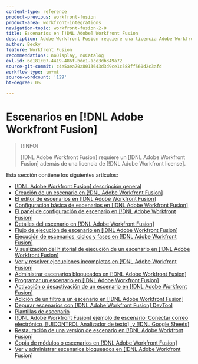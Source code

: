 ```yaml
---
content-type: reference
product-previous: workfront-fusion
product-area: workfront-integrations
navigation-topic: workfront-fusion-2-0
title: Escenarios en [!DNL Adobe] Workfront Fusion
description: Adobe Workfront Fusion requiere una licencia Adobe Workfront Fusion además de una licencia Adobe Workfront.
author: Becky
feature: Workfront Fusion
recommendations: noDisplay, noCatalog
exl-id: 6e181c07-4419-486f-bde1-ace3db349a72
source-git-commit: c4e5aea70a8013643d3d9ce1c588ff560d2c3afd
workflow-type: tm+mt
source-wordcount: '129'
ht-degree: 0%

---
```


# Escenarios en [!DNL Adobe Workfront Fusion]

>[!INFO]
>
>[!DNL Adobe Workfront Fusion] requiere un [!DNL Adobe Workfront Fusion] además de una licencia de [!DNL Adobe Workfront license].

Esta sección contiene los siguientes artículos:

* [[!DNL Adobe Workfront Fusion] descripción general](../../workfront-fusion/scenarios/scenario-overview.md)
* [Creación de un escenario en [!DNL Adobe Workfront Fusion]](../../workfront-fusion/scenarios/create-a-scenario.md)
* [El editor de escenarios en [!DNL Adobe Workfront Fusion]](../../workfront-fusion/scenarios/scenario-editor.md)
* [Configuración básica de escenarios en [!DNL Adobe Workfront Fusion]](../../workfront-fusion/scenarios/basic-scenario-settings.md)
* [El panel de configuración de escenario en [!DNL Adobe Workfront Fusion]](../../workfront-fusion/scenarios/scenario-settings-panel.md)
* [Detalles del escenario en [!DNL Adobe Workfront Fusion]](../../workfront-fusion/scenarios/scenario-detail.md)
* [Flujo de ejecución de escenario en [!DNL Adobe Workfront Fusion]](../../workfront-fusion/scenarios/scenario-execution-flow.md)
* [Ejecución de escenarios, ciclos y fases en [!DNL Adobe Workfront Fusion]](../../workfront-fusion/scenarios/scenario-execution-cycles-phases.md)
* [Visualización del historial de ejecución de un escenario en [!DNL Adobe Workfront Fusion]](../../workfront-fusion/scenarios/view-scenario-execution-history.md)
* [Ver y resolver ejecuciones incompletas en [!DNL Adobe Workfront Fusion]](../../workfront-fusion/scenarios/view-and-resolve-incomplete-executions.md)
* [Administrar escenarios bloqueados en [!DNL Adobe Workfront Fusion]](../../workfront-fusion/scenarios/view-and-manage-locked-scenarios.md)
* [Programar un escenario en [!DNL Adobe Workfront Fusion]](../../workfront-fusion/scenarios/schedule-a-scenario.md)
* [Activación o desactivación de un escenario en [!DNL Adobe Workfront Fusion]](../../workfront-fusion/scenarios/activate-or-inactivate-scenario.md)
* [Adición de un filtro a un escenario en [!DNL Adobe Workfront Fusion]](../../workfront-fusion/scenarios/add-a-filter-to-a-scenario.md)
* [Depurar escenarios con [!DNL Adobe Workfront Fusion] DevTool](../../workfront-fusion/scenarios/debug-scenarios-with-dev-tool.md)
* [Plantillas de escenario](../../workfront-fusion/scenarios/templates/fusion-templates.md)
* [[!DNL Adobe Workfront Fusion] ejemplo de escenario: Conectar correo electrónico, [!UICONTROL Analizador de texto], y [!DNL Google Sheets]](../../workfront-fusion/scenarios/example-connect-email-text-parser-gsheets.md)
* [Restauración de una versión de escenario en [!DNL Adobe Workfront Fusion]](../../workfront-fusion/scenarios/restore-a-scenario-version.md)
* [Copia de módulos o escenarios en [!DNL Adobe Workfront Fusion]](../../workfront-fusion/scenarios/copy-modules-or-scenarios.md)
* [Ver y administrar escenarios bloqueados en [!DNL Adobe Workfront Fusion]](../../workfront-fusion/scenarios/view-and-manage-locked-scenarios.md)
